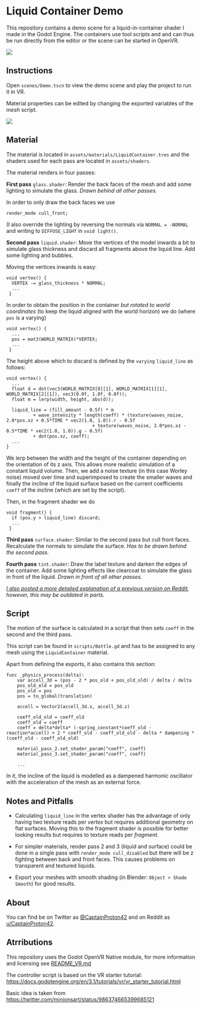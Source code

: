 # Liquid Container Demo

This repository contains a demo scene for a liquid-in-container shader I made in the Godot Engine.
The containers use tool scripts and and can thus be run directly from the editor or the scene can be started in OpenVR.

![](https://raw.githubusercontent.com/CaptainProton42/LiquidContainerDemo/media/demo_gif1.gif)

Instructions
------------

Open `scenes/Demo.tscn` to view the demo scene and play the project to run it in VR.

Material properties can be edited by changing the exported variables of the *mesh* script.

![](https://raw.githubusercontent.com/CaptainProton42/LiquidContainerDemo/media/demo_gif2.gif)

Material
--------

The material is located in `assets/materials/LiquidContainer.tres` and the shaders used for each pass are located in `assets/shaders`.

The material renders in four passes:

**First pass** `glass.shader`: Render the back faces of the mesh and add some lighting to simulate the glass. *Drawn behind all other passes.*

In order to only draw the back faces we use

```
render_mode cull_front;
```

(I also override the lighting by reversing the normals via `NORMAL = -NORMAL` and writing to `DIFFUSE_LIGHT` in `void light()`.

**Second pass** `liquid.shader`: Move the vertices of the model inwards a bit to simulate glass thickness and discard all fragments above the liquid line. Add some lighting and bubbles.

Moving the vertices inwards is easy:

```
void vertex() {
  VERTEX -= glass_thickness * NORMAL;
  ...
 }
```

In order to obtain the position in the container *but rotated to world coordinates* (to keep the liquid aligned with the world horizon) we do (where `pos` is a varying)

```
void vertex() {
  ...
  pos = mat3(WORLD_MATRIX)*VERTEX;
  ...
 }
```

The height above which to discard is defined by the `varying` `liquid_line` as follows:

```
void vertex() {
  ...
  float d = dot(vec3(WORLD_MATRIX[0][1], WORLD_MATRIX[1][1], WORLD_MATRIX[2][1]), vec3(0.0f, 1.0f, 0.0f));
  float m = lerp(width, height, abs(d));

  liquid_line = (fill_amount - 0.5f) * m
          + wave_intensity * length(coeff) * (texture(waves_noise, 2.0*pos.xz + 0.5*TIME * vec2(1.0, 1.0)).r - 0.5f
                                + texture(waves_noise, 2.0*pos.xz - 0.5*TIME * vec2(1.0, 1.0)).g - 0.5f)
          + dot(pos.xz, coeff);
  ...
}
```

We lerp between the width and the height of the container depending on the orientation of its z axis. This allows more realistic simulation of a constant liquid volume. Then, we add a noise texture (in this case Worley noise) moved over time and superimposed to create the smaller waves and finally the incline of the liquid surface based on the current coefficients `coeff` of the incline (which are set by the script).

Then, in the fragment shader we do

```
void fragment() {
  if (pos.y > liquid_line) discard;
  ...
 }
```

**Third pass** `surface.shader`: Similar to the second pass but cull front faces. Recalculate the normals to simulate the surface. *Has to be drawn behind the second pass.*

**Fourth pass** `tint.shader`: Draw the label texture and darken the edges of the container. Add some lighting effects like clearcoat to simulate the glass in front of the liquid. *Drawn in front of all other passes.*

*[I also posted a more detailed explanation of a previous version on Reddit](https://www.reddit.com/r/godot/comments/guhtfm/my_wip_liquidinbottle_shader_since_this_stuff/), however, this may be outdated in parts.*

Script
------

The motion of the surface is calculated in a script that then sets `coeff` in the second and the third pass.

This script can be found in `scripts/Bottle.gd` and has to be assigned to any mesh using the `LiquidContainer` material.

Apart from defining the exports, it also contains this section:

```
func _physics_process(delta):
    var accell_3d = (pos - 2 * pos_old + pos_old_old) / delta / delta
    pos_old_old = pos_old
    pos_old = pos
    pos = to_global(translation)

    accell = Vector2(accell_3d.x, accell_3d.z)

    coeff_old_old = coeff_old
    coeff_old = coeff
    coeff = delta*delta* (-spring_constant*coeff_old - reaction*accell) + 2 * coeff_old - coeff_old_old - delta * dampening * (coeff_old - coeff_old_old)

    material_pass_2.set_shader_param("coeff", coeff)
    material_pass_3.set_shader_param("coeff", coeff)
    
    ...
```

In it, the incline of the liquid is modelled as a dampened harmonic oscillator with the acceleration of the mesh as an external force.

Notes and Pitfalls
------------------

* Calculating `liquid_line` in the vertex shader has the advantage of only having two texture reads per *vertex* but requires additional geometry on flat surfaces. Moving this to the fragment shader is possible for better looking results but requires to texture reads per *fragment*.

* For simpler materials, render pass 2 and 3 (liquid and surface) could be done in a single pass with `render_mode cull_disabled` but there will be z fighting between back and front faces. This causes problems on transparent and textured liquids.

* Export your meshes with smooth shading (in Blender: `Object > Shade Smooth`) for good results.

About
-----

You can find be on Twitter as [@CaptainProton42](https://twitter.com/CaptainProton42) and on Reddit as [u/CaptainProton42](https://www.reddit.com/user/CaptainProton42).


Atrributions
------------
This repository uses  the Godot OpenVR Native module, for more information and licensing see [README_VR.md](https://github.com/CaptainProton42/LiquidContainerDemo/blob/master/README_VR.md)

The controller script is based on the VR starter tutorial: https://docs.godotengine.org/en/3.1/tutorials/vr/vr_starter_tutorial.html

Basic idea is taken from https://twitter.com/minionsart/status/986374665399685121
